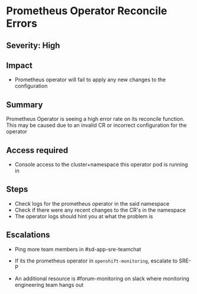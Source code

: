 # Prometheus Operator Reconcile Errors

## Severity: High

## Impact

- Prometheus operator will fail to apply any new changes to the configuration

## Summary

Prometheus Operator is seeing a high error rate on its reconcile function. This may be caused due to an invalid CR or incorrect configuration for the operator

## Access required

- Console access to the cluster+namespace this operator pod is running in

## Steps

- Check logs for the prometheus operator in the said namespace
- Check if there were any recent changes to the CR's in the namespace
- The operator logs should hint you at what the problem is

## Escalations

- Ping more team members in #sd-app-sre-teamchat
- If its the prometheus operator in `openshift-monitoring`, escalate to SRE-P

- An additional resource is #forum-monitoring on slack where monitoring engineering team hangs out
